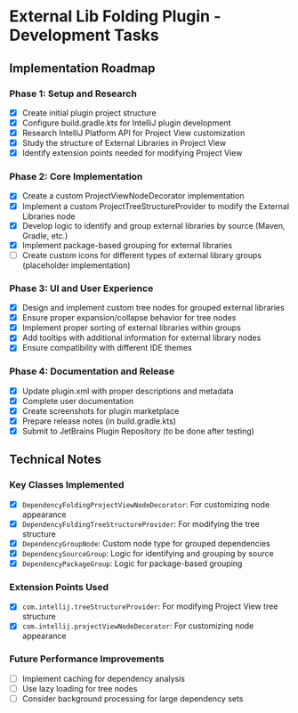 # External Lib Folding Plugin - Development Tasks

## Implementation Roadmap

### Phase 1: Setup and Research
- [x] Create initial plugin project structure
- [x] Configure build.gradle.kts for IntelliJ plugin development
- [x] Research IntelliJ Platform API for Project View customization
- [x] Study the structure of External Libraries in Project View
- [x] Identify extension points needed for modifying Project View

### Phase 2: Core Implementation
- [x] Create a custom ProjectViewNodeDecorator implementation
- [x] Implement a custom ProjectTreeStructureProvider to modify the External Libraries node
- [x] Develop logic to identify and group external libraries by source (Maven, Gradle, etc.)
- [x] Implement package-based grouping for external libraries
- [ ] Create custom icons for different types of external library groups (placeholder implementation)

### Phase 3: UI and User Experience
- [x] Design and implement custom tree nodes for grouped external libraries
- [x] Ensure proper expansion/collapse behavior for tree nodes
- [x] Implement proper sorting of external libraries within groups
- [x] Add tooltips with additional information for external library nodes
- [x] Ensure compatibility with different IDE themes

### Phase 4: Documentation and Release
- [x] Update plugin.xml with proper descriptions and metadata
- [x] Complete user documentation
- [x] Create screenshots for plugin marketplace
- [x] Prepare release notes (in build.gradle.kts)
- [x] Submit to JetBrains Plugin Repository (to be done after testing)

## Technical Notes

### Key Classes Implemented
- [x] `DependencyFoldingProjectViewNodeDecorator`: For customizing node appearance
- [x] `DependencyFoldingTreeStructureProvider`: For modifying the tree structure
- [x] `DependencyGroupNode`: Custom node type for grouped dependencies
- [x] `DependencySourceGroup`: Logic for identifying and grouping by source
- [x] `DependencyPackageGroup`: Logic for package-based grouping

### Extension Points Used
- [x] `com.intellij.treeStructureProvider`: For modifying Project View tree structure
- [x] `com.intellij.projectViewNodeDecorator`: For customizing node appearance

### Future Performance Improvements
- [ ] Implement caching for dependency analysis
- [ ] Use lazy loading for tree nodes
- [ ] Consider background processing for large dependency sets
